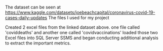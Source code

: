 The dataset can be seen at https://www.kaggle.com/datasets/joebeachcapital/coronavirus-covid-19-cases-daily-updates
The files I used for my project 

Created 2 excel files from the linked dataset above. one file called 'coviddeaths' and another one called 'covidvaccinations'
loaded those two Excel files into SQL Server SSMS and began conducting additional analysis to extract the important metrics. 
